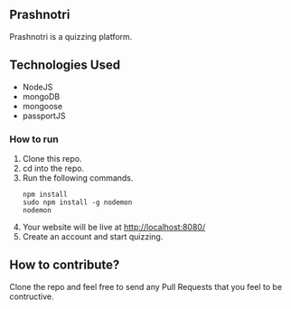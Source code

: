 ## Prashnotri
Prashnotri is a quizzing platform.

## Technologies Used

- NodeJS
- mongoDB
- mongoose
- passportJS

### How to run

1. Clone this repo.  
2. cd into the repo.
3. Run the following commands.
   ```
   npm install
   sudo npm install -g nodemon
   nodemon
   ```
4. Your website will be live at [http://localhost:8080/](http://localhost:8080/)
5. Create an account and start quizzing.
   
## How to contribute?
Clone the repo and feel free to send any Pull Requests that you feel to be contructive.
